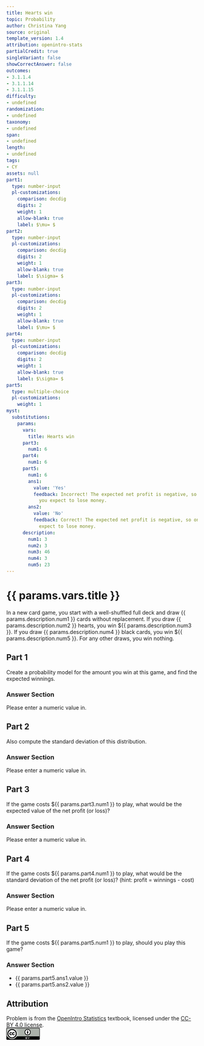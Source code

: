 ```yaml
---
title: Hearts win
topic: Probability
author: Christina Yang
source: original
template_version: 1.4
attribution: openintro-stats
partialCredit: true
singleVariant: false
showCorrectAnswer: false
outcomes:
- 3.1.1.4
- 3.1.1.14
- 3.1.1.15
difficulty:
- undefined
randomization:
- undefined
taxonomy:
- undefined
span:
- undefined
length:
- undefined
tags:
- CY
assets: null
part1:
  type: number-input
  pl-customizations:
    comparison: decdig
    digits: 2
    weight: 1
    allow-blank: true
    label: $\mu= $
part2:
  type: number-input
  pl-customizations:
    comparison: decdig
    digits: 2
    weight: 1
    allow-blank: true
    label: $\sigma= $
part3:
  type: number-input
  pl-customizations:
    comparison: decdig
    digits: 2
    weight: 1
    allow-blank: true
    label: $\mu= $
part4:
  type: number-input
  pl-customizations:
    comparison: decdig
    digits: 2
    weight: 1
    allow-blank: true
    label: $\sigma= $
part5:
  type: multiple-choice
  pl-customizations:
    weight: 1
myst:
  substitutions:
    params:
      vars:
        title: Hearts win
      part3:
        num1: 6
      part4:
        num1: 6
      part5:
        num1: 6
        ans1:
          value: 'Yes'
          feedback: Incorrect! The expected net profit is negative, so on average
            you expect to lose money.
        ans2:
          value: 'No'
          feedback: Correct! The expected net profit is negative, so on average you
            expect to lose money.
      description:
        num1: 3
        num2: 3
        num3: 46
        num4: 3
        num5: 23
---
```

# {{ params.vars.title }}
<div class="mathjax_ignore">
In a new card game, you start with a well-shuffled full deck and draw {{ params.description.num1 }} cards without replacement. If you draw {{ params.description.num2 }} hearts, you win ${{ params.description.num3 }}. If you draw {{ params.description.num4 }} black cards, you win ${{ params.description.num5 }}. For any other draws, you win nothing.
</div>

## Part 1

Create a probability model for the amount you win at this game, and find the expected winnings.

### Answer Section

Please enter a numeric value in.

## Part 2

Also compute the standard deviation of this distribution.

### Answer Section

Please enter a numeric value in.

## Part 3

If the game costs ${{ params.part3.num1 }} to play, what would be the expected value of the net profit (or loss)?

### Answer Section

Please enter a numeric value in.

## Part 4

If the game costs ${{ params.part4.num1 }} to play, what would be the standard deviation of the net profit (or loss)? (hint: profit = winnings - cost)

### Answer Section

Please enter a numeric value in.

## Part 5

If the game costs ${{ params.part5.num1 }} to play, should you play this game?

### Answer Section

- {{ params.part5.ans1.value }}
- {{ params.part5.ans2.value }}

## Attribution

Problem is from the [OpenIntro Statistics](https://openintro.org/book/os/) textbook, licensed under the [CC-BY 4.0 license](https://creativecommons.org/licenses/by/4.0/).<br>![Image representing the Creative Commons 4.0 BY license.](https://raw.githubusercontent.com/firasm/bits/master/by.png)